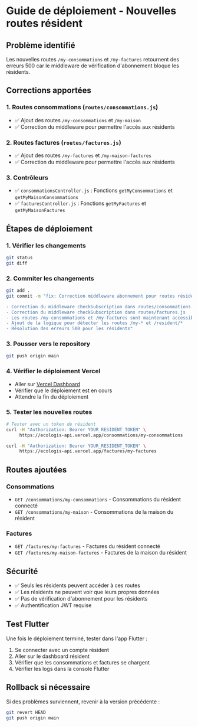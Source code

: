 # Guide de déploiement - Nouvelles routes résident

## Problème identifié

Les nouvelles routes `/my-consommations` et `/my-factures` retournent des erreurs 500 car le middleware de vérification d'abonnement bloque les résidents.

## Corrections apportées

### 1. Routes consommations (`routes/consommations.js`)
- ✅ Ajout des routes `/my-consommations` et `/my-maison`
- ✅ Correction du middleware pour permettre l'accès aux résidents

### 2. Routes factures (`routes/factures.js`)
- ✅ Ajout des routes `/my-factures` et `/my-maison-factures`
- ✅ Correction du middleware pour permettre l'accès aux résidents

### 3. Contrôleurs
- ✅ `consommationsController.js` : Fonctions `getMyConsommations` et `getMyMaisonConsommations`
- ✅ `facturesController.js` : Fonctions `getMyFactures` et `getMyMaisonFactures`

## Étapes de déploiement

### 1. Vérifier les changements
```bash
git status
git diff
```

### 2. Commiter les changements
```bash
git add .
git commit -m "fix: Correction middleware abonnement pour routes résident

- Correction du middleware checkSubscription dans routes/consommations.js
- Correction du middleware checkSubscription dans routes/factures.js
- Les routes /my-consommations et /my-factures sont maintenant accessibles aux résidents
- Ajout de la logique pour détecter les routes /my-* et /resident/*
- Résolution des erreurs 500 pour les résidents"
```

### 3. Pousser vers le repository
```bash
git push origin main
```

### 4. Vérifier le déploiement Vercel
- Aller sur [Vercel Dashboard](https://vercel.com/dashboard)
- Vérifier que le déploiement est en cours
- Attendre la fin du déploiement

### 5. Tester les nouvelles routes
```bash
# Tester avec un token de résident
curl -H "Authorization: Bearer YOUR_RESIDENT_TOKEN" \
     https://ecologis-api.vercel.app/consommations/my-consommations

curl -H "Authorization: Bearer YOUR_RESIDENT_TOKEN" \
     https://ecologis-api.vercel.app/factures/my-factures
```

## Routes ajoutées

### Consommations
- `GET /consommations/my-consommations` - Consommations du résident connecté
- `GET /consommations/my-maison` - Consommations de la maison du résident

### Factures
- `GET /factures/my-factures` - Factures du résident connecté
- `GET /factures/my-maison-factures` - Factures de la maison du résident

## Sécurité

- ✅ Seuls les résidents peuvent accéder à ces routes
- ✅ Les résidents ne peuvent voir que leurs propres données
- ✅ Pas de vérification d'abonnement pour les résidents
- ✅ Authentification JWT requise

## Test Flutter

Une fois le déploiement terminé, tester dans l'app Flutter :

1. Se connecter avec un compte résident
2. Aller sur le dashboard résident
3. Vérifier que les consommations et factures se chargent
4. Vérifier les logs dans la console Flutter

## Rollback si nécessaire

Si des problèmes surviennent, revenir à la version précédente :

```bash
git revert HEAD
git push origin main
```
